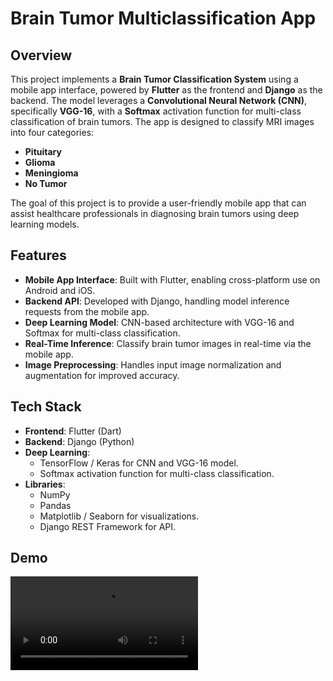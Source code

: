 # Brain Tumor Multiclassification App

## Overview
This project implements a **Brain Tumor Classification System** using a mobile app interface, powered by **Flutter** as the frontend and **Django** as the backend. The model leverages a **Convolutional Neural Network (CNN)**, specifically **VGG-16**, with a **Softmax** activation function for multi-class classification of brain tumors. The app is designed to classify MRI images into four categories:
- **Pituitary**
- **Glioma**
- **Meningioma**
- **No Tumor**

The goal of this project is to provide a user-friendly mobile app that can assist healthcare professionals in diagnosing brain tumors using deep learning models.

## Features
- **Mobile App Interface**: Built with Flutter, enabling cross-platform use on Android and iOS.
- **Backend API**: Developed with Django, handling model inference requests from the mobile app.
- **Deep Learning Model**: CNN-based architecture with VGG-16 and Softmax for multi-class classification.
- **Real-Time Inference**: Classify brain tumor images in real-time via the mobile app.
- **Image Preprocessing**: Handles input image normalization and augmentation for improved accuracy.

## Tech Stack
- **Frontend**: Flutter (Dart)
- **Backend**: Django (Python)
- **Deep Learning**: 
  - TensorFlow / Keras for CNN and VGG-16 model.
  - Softmax activation function for multi-class classification.
- **Libraries**: 
  - NumPy
  - Pandas
  - Matplotlib / Seaborn for visualizations.
  - Django REST Framework for API.

## Demo
![Demo GIF](https://github.com/Punam918/BrainCognize/blob/master/328031141-0d4ecebf-6fa6-4ffc-9302-1d724ed6530f.mp4)

